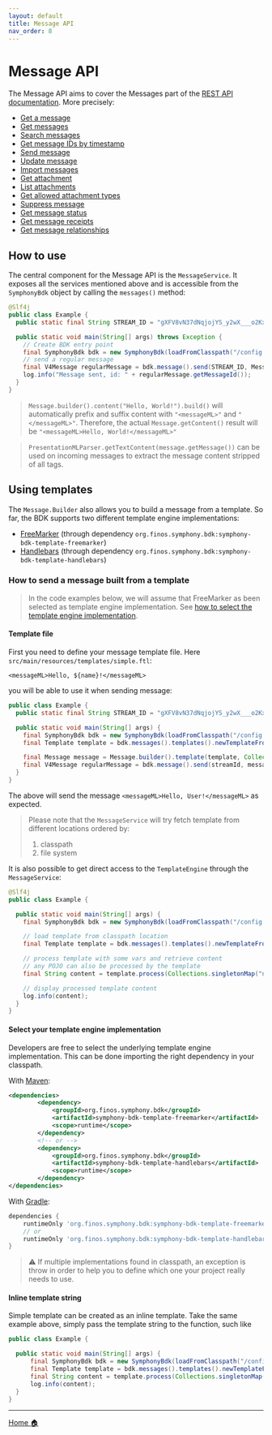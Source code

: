 ```yaml
---
layout: default
title: Message API
nav_order: 8
---
```


# Message API

The Message API aims to cover the Messages part of the [REST API documentation](https://developers.symphony.com/restapi/reference/messages-v4).
More precisely:
* [Get a message](https://developers.symphony.com/restapi/reference/get-message-v1)
* [Get messages](https://developers.symphony.com/restapi/reference/messages-v4)
* [Search messages](https://developers.symphony.com/restapi/reference/message-search-post)
* [Get message IDs by timestamp](https://developers.symphony.com/restapi/reference/get-message-ids-by-timestamp)
* [Send message](https://developers.symphony.com/restapi/reference/create-message-v4)
* [Update message](https://developers.symphony.com/restapi/reference/update-message-v4)
* [Import messages](https://developers.symphony.com/restapi/reference/import-message-v4)
* [Get attachment](https://developers.symphony.com/restapi/reference/attachment)
* [List attachments](https://developers.symphony.com/restapi/reference/list-attachments)
* [Get allowed attachment types](https://developers.symphony.com/restapi/reference/attachment-types)
* [Suppress message](https://developers.symphony.com/restapi/reference/suppress-message)
* [Get message status](https://developers.symphony.com/restapi/reference/message-status)
* [Get message receipts](https://developers.symphony.com/restapi/reference/list-message-receipts)
* [Get message relationships](https://developers.symphony.com/restapi/reference/message-metadata-relationship)

## How to use
The central component for the Message API is the `MessageService`.
It exposes all the services mentioned above and is accessible from the `SymphonyBdk` object by calling the `messages()` method:
```java
@Slf4j
public class Example {
  public static final String STREAM_ID = "gXFV8vN37dNqjojYS_y2wX___o2KxfmUdA";

  public static void main(String[] args) throws Exception {
    // Create BDK entry point
    final SymphonyBdk bdk = new SymphonyBdk(loadFromClasspath("/config.yaml"));
    // send a regular message
    final V4Message regularMessage = bdk.message().send(STREAM_ID, Message.builder().content("Hello, World!").build());
    log.info("Message sent, id: " + regularMessage.getMessageId());
  }
}
```
> `Message.builder().content("Hello, World!").build()` will automatically prefix and suffix content with `"<messageML>"` and `"</messageML>"`.
> Therefore, the actual `Message.getContent()` result will be `"<messageML>Hello, World!</messageML>"`

> `PresentationMLParser.getTextContent(message.getMessage())` can be used on incoming messages to extract the message content
> stripped of all tags.
## Using templates
The `Message.Builder` also allows you to build a message from a template. So far, the BDK supports two different template
engine implementations:
- [FreeMarker](https://freemarker.apache.org/) (through dependency `org.finos.symphony.bdk:symphony-bdk-template-freemarker`)
- [Handlebars](https://github.com/jknack/handlebars.java) (through dependency `org.finos.symphony.bdk:symphony-bdk-template-handlebars`)

### How to send a message built from a template
> In the code examples below, we will assume that FreeMarker as been selected as template engine implementation.
> See [how to select the template engine implementation](#select-your-template-engine-implementation).

#### Template file

First you need to define your message template file. Here `src/main/resources/templates/simple.ftl`:
```
<messageML>Hello, ${name}!</messageML>
```
you will be able to use it when sending message:
```java
public class Example {
  public static final String STREAM_ID = "gXFV8vN37dNqjojYS_y2wX___o2KxfmUdA";

  public static void main(String[] args) {
    final SymphonyBdk bdk = new SymphonyBdk(loadFromClasspath("/config.yaml"));
    final Template template = bdk.messages().templates().newTemplateFromClasspath("/templates/simple.ftl");

    final Message message = Message.builder().template(template, Collections.singletonMap("name", "User")).build();
    final V4Message regularMessage = bdk.message().send(streamId, message);
  }
}
```
The above will send the message `<messageML>Hello, User!</messageML>` as expected.

> Please note that the `MessageService` will try fetch template from different locations ordered by:
> 1. classpath
> 2. file system

It is also possible to get direct access to the `TemplateEngine` through the `MessageService`:
```java
@Slf4j
public class Example {

  public static void main(String[] args) {
    final SymphonyBdk bdk = new SymphonyBdk(loadFromClasspath("/config.yaml"));

    // load template from classpath location
    final Template template = bdk.messages().templates().newTemplateFromClasspath("/complex-message.ftl");

    // process template with some vars and retrieve content
    // any POJO can also be processed by the template
    final String content = template.process(Collections.singletonMap("name", "Freemarker"));

    // display processed template content
    log.info(content);
  }
}
```

#### Select your template engine implementation
Developers are free to select the underlying template engine implementation. This can be done importing the right
dependency in your classpath.

With [Maven](./getting-started.html#maven-based-project):
```xml
<dependencies>
        <dependency>
            <groupId>org.finos.symphony.bdk</groupId>
            <artifactId>symphony-bdk-template-freemarker</artifactId>
            <scope>runtime</scope>
        </dependency>
        <!-- or -->
        <dependency>
            <groupId>org.finos.symphony.bdk</groupId>
            <artifactId>symphony-bdk-template-handlebars</artifactId>
            <scope>runtime</scope>
        </dependency>
</dependencies>
```
With [Gradle](./getting-started.html#gradle-based-project):
```groovy
dependencies {
    runtimeOnly 'org.finos.symphony.bdk:symphony-bdk-template-freemarker'
    // or
    runtimeOnly 'org.finos.symphony.bdk:symphony-bdk-template-handlebars'
}
```
> :warning: If multiple implementations found in classpath, an exception is throw in order to help you to define which one
> your project really needs to use.


#### Inline template string

Simple template can be created as an inline template. Take the same example above, simply pass the template string to the function, such like

```java
public class Example {

  public static void main(String[] args) {
      final SymphonyBdk bdk = new SymphonyBdk(loadFromClasspath("/config.yaml"));
      final Template template = bdk.messages().templates().newTemplateFromString("<messageML>Hello, ${name}!</messageML>");
      final String content = template.process(Collections.singletonMap("name", "Freemarker"));
      log.info(content);
  }
}
```

----
[Home :house:](./index.html)
